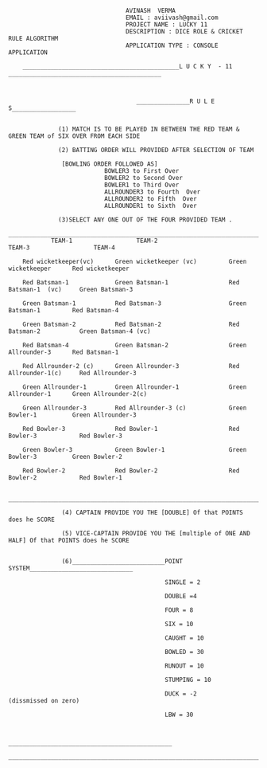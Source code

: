 
                                     AVINASH  VERMA
                                     EMAIL : aviivash@gmail.com
                                     PROJECT NAME : LUCKY 11
                                     DESCRIPTION : DICE ROLE & CRICKET RULE ALGORITHM
                                     APPLICATION TYPE : CONSOLE APPLICATION
                                                
        ____________________________________________L U C K Y  - 11 ___________________________________________



                                        _______________R U L E S__________________


                  (1) MATCH IS TO BE PLAYED IN BETWEEN THE RED TEAM & GREEN TEAM of SIX OVER FROM EACH SIDE 
                  
                  (2) BATTING ORDER WILL PROVIDED AFTER SELECTION OF TEAM

                   [BOWLING ORDER FOLLOWED AS]
                               BOWLER3 to First Over
                               BOWLER2 to Second Over
                               BOWLER1 to Third Over
                               ALLROUNDER3 to Fourth  Over
                               ALLROUNDER2 to Fifth  Over
                               ALLROUNDER1 to Sixth  Over

                  (3)SELECT ANY ONE OUT OF THE FOUR PROVIDED TEAM .
      _____________________________________________________________________________________________________________
                TEAM-1                  TEAM-2                          TEAM-3                  TEAM-4

        Red wicketkeeper(vc)      Green wicketkeeper (vc)         Green wicketkeeper      Red wicketkeeper

        Red Batsman-1             Green Batsman-1                 Red Batsman-1  (vc)     Green Batsman-3

        Green Batsman-1           Red Batsman-3                   Green Batsman-1         Red Batsman-4

        Green Batsman-2           Red Batsman-2                   Red Batsman-2           Green Batsman-4 (vc)

        Red Batsman-4             Green Batsman-2                 Green Allrounder-3      Red Batsman-1

        Red Allrounder-2 (c)      Green Allrounder-3              Red Allrounder-1(c)     Red Allrounder-3

        Green Allrounder-1        Green Allrounder-1              Green Allrounder-1      Green Allrounder-2(c)

        Green Allrounder-3        Red Allrounder-3 (c)            Green Bowler-1          Green Allrounder-3

        Red Bowler-3              Red Bowler-1                    Red Bowler-3            Red Bowler-3

        Green Bowler-3            Green Bowler-1                  Green Bowler-3          Green Bowler-2

        Red Bowler-2              Red Bowler-2                    Red Bowler-2            Red Bowler-1

     _________________________________________________________________________________________________________________

                   (4) CAPTAIN PROVIDE YOU THE [DOUBLE] Of that POINTS does he SCORE

                   (5) VICE-CAPTAIN PROVIDE YOU THE [multiple of ONE AND HALF] Of that POINTS does he SCORE


                   (6)__________________________POINT SYSTEM_____________________________

                                                SINGLE = 2

                                                DOUBLE =4

                                                FOUR = 8

                                                SIX = 10

                                                CAUGHT = 10

                                                BOWLED = 30

                                                RUNOUT = 10

                                                STUMPING = 10

                                                DUCK = -2       (dissmissed on zero)

                                                LBW = 30


                                  ______________________________________________

    _______________________________________________________________________________________________________________________

